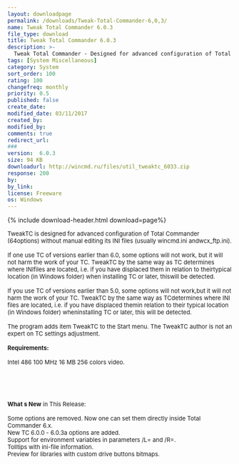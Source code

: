 ```yaml
---
layout: downloadpage
permalink: /downloads/Tweak-Total-Commander-6,0,3/
name: Tweak Total Commander 6.0.3
file_type: download
title: Tweak Total Commander 6.0.3
description: >-
  Tweak Total Commander - Designed for advanced configuration of Total Commander (more than 58 options)
tags: [System Miscellaneous]
category: System
sort_order: 100
rating: 100
changefreq: monthly
priority: 0.5
published: false
create_date:
modified_date: 03/11/2017
created_by:
modified_by:
comments: true
redirect_url:
###
version:  6.0.3
size: 94 KB
downloadurl: http://wincmd.ru/files/util_tweaktc_6033.zip
response: 200
by:
by_link:
license: Freeware
os: Windows
---
```


{% include download-header.html download=page%}

<p style="fix-download-text !important">
<p><font size="2">TweakTC is designed for advanced configuration of Total Commander (64options) without manual editing its INI files (usually wincmd.ini andwcx_ftp.ini).<br />
<br />
If one use TC of versions earlier than 6.0, some options will not work, but it will not harm the work of your TC. TweakTC by the same way as TC determines where INIfiles are located, i.e. if you have displaced them in relation to theirtypical location (in Windows folder) when installing TC or later, thiswill be detected.<br />
<br />
If you use TC of versions earlier than 5.0, some options will not work,but it will not harm the work of your TC. TweakTC by the same way as TCdetermines where INI files are located, i.e. if you have displaced themin relation to their typical location (in Windows folder) wheninstalling TC or later, this will be detected.<br />
<br />
The program adds item TweakTC to the Start menu. The TweakTC author is not an expert on TC settings adjustment. <br />
<br />
<span><strong>Requirements:</strong></span><br />
<br />
Intel 486 100 MHz 16 MB 256 colors video.</font></p>
<!-- google_ad_section_end -->
<p><font size="2">&#160;</font></p>
<div class="celltext_big"><br />
<br />
<font size="2"><strong>What s New</strong> in This Release:<br />
<br />
Some options are removed. Now one can set them directly inside Total Commander 6.x.<br />
New TC 6.0.0 - 6.0.3a options are added. <br />
Support for environment variables in parameters /L= and /R=.<br />
Tolltips with ini-file information.<br />
Preview for libraries with custom drive buttons bitmaps.</font></div></p>
